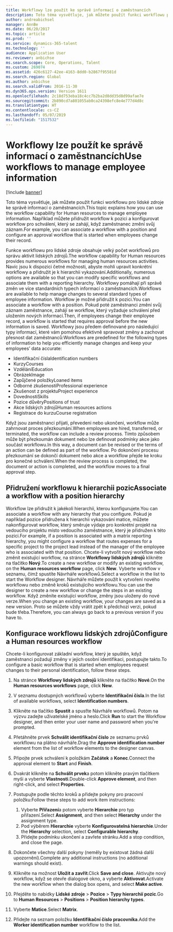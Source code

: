 ```yaml
---
title: Workflowy lze použít ke správě informací o zaměstnancích
description: Toto téma vysvětluje, jak můžete použít funkci workflowu pro lidské zdroje ke správě informací o zaměstnancích. Například můžete přidružit workflow k pozici a konfigurovat workflow pro schválení, který se zahájí, když zaměstnanec změní svůj záznam.
author: andreabichsel
manager: AnnBe
ms.date: 06/20/2017
ms.topic: article
ms.prod: ''
ms.service: dynamics-365-talent
ms.technology: ''
audience: Application User
ms.reviewer: anbichse
ms.search.scope: Core, Operations, Talent
ms.custom: 269074
ms.assetid: 426c6127-42ee-4163-8dd0-b2867f95581d
ms.search.region: Global
ms.author: anbichse
ms.search.validFrom: 2016-11-30
ms.dyn365.ops.version: Version 1611
ms.openlocfilehash: 2c18d753eba18c4cc7b2ba2d8dd35d8d99afae7e
ms.sourcegitcommit: 2b890cd7a801055ab0ca24398efc8e4e777d4d8c
ms.translationtype: HT
ms.contentlocale: cs-CZ
ms.lasthandoff: 05/07/2019
ms.locfileid: "1517532"
---
```

# <a name="use-workflows-to-manage-employee-information"></a><span data-ttu-id="96102-104">Workflowy lze použít ke správě informací o zaměstnancích</span><span class="sxs-lookup"><span data-stu-id="96102-104">Use workflows to manage employee information</span></span>

[!include [banner](includes/banner.md)]

<span data-ttu-id="96102-105">Toto téma vysvětluje, jak můžete použít funkci workflowu pro lidské zdroje ke správě informací o zaměstnancích.</span><span class="sxs-lookup"><span data-stu-id="96102-105">This topic explains how you can use the workflow capability for Human resources to manage employee information.</span></span> <span data-ttu-id="96102-106">Například můžete přidružit workflow k pozici a konfigurovat workflow pro schválení, který se zahájí, když zaměstnanec změní svůj záznam.</span><span class="sxs-lookup"><span data-stu-id="96102-106">For example, you can associate a workflow with a position and configure an approval workflow that is started when employees change their record.</span></span>

<span data-ttu-id="96102-107">Funkce workflowu pro lidské zdroje obsahuje velký počet workflowů pro správu aktivit lidských zdrojů.</span><span class="sxs-lookup"><span data-stu-id="96102-107">The workflow capability for Human resources provides numerous workflows for managing human resources activities.</span></span> <span data-ttu-id="96102-108">Navíc jsou k dispozici četné možnosti, abyste mohli upravit konkrétní workflowy a přidružit je k hierarchii vykazování.</span><span class="sxs-lookup"><span data-stu-id="96102-108">Additionally, numerous options are available so that you can modify specific workflows and associate them with a reporting hierarchy.</span></span> <span data-ttu-id="96102-109">Workflowy pomáhají při správě změn ve více standardních typech informací o zaměstnancích.</span><span class="sxs-lookup"><span data-stu-id="96102-109">Workflows are available to help manage changes to several standard types of employee information.</span></span> <span data-ttu-id="96102-110">Workflow je možné přidružit k pozici.</span><span class="sxs-lookup"><span data-stu-id="96102-110">You can associate a workflow with a position.</span></span> <span data-ttu-id="96102-111">Pokud poté zaměstnanci změní svůj záznam zaměstnance, zahájí se workflow, který vyžaduje schválení před uložením nových informací.</span><span class="sxs-lookup"><span data-stu-id="96102-111">Then, if employees change their employee record, a workflow is started that requires approval before the new information is saved.</span></span> <span data-ttu-id="96102-112">Workflowy jsou předem definované pro následující typy informací, které vám pomohou efektivně spravovat změny a zachovat přesnost dat zaměstnanců:</span><span class="sxs-lookup"><span data-stu-id="96102-112">Workflows are predefined for the following types of information to help you efficiently manage changes and keep your employees’ data accurate:</span></span>

-   <span data-ttu-id="96102-113">Identifikační čísla</span><span class="sxs-lookup"><span data-stu-id="96102-113">Identification numbers</span></span>
-   <span data-ttu-id="96102-114">Kurzy</span><span class="sxs-lookup"><span data-stu-id="96102-114">Courses</span></span>
-   <span data-ttu-id="96102-115">Vzdělání</span><span class="sxs-lookup"><span data-stu-id="96102-115">Education</span></span>
-   <span data-ttu-id="96102-116">Obrázek</span><span class="sxs-lookup"><span data-stu-id="96102-116">Image</span></span>
-   <span data-ttu-id="96102-117">Zapůjčené položky</span><span class="sxs-lookup"><span data-stu-id="96102-117">Loaned items</span></span>
-   <span data-ttu-id="96102-118">Odborné zkušenosti</span><span class="sxs-lookup"><span data-stu-id="96102-118">Professional experience</span></span>
-   <span data-ttu-id="96102-119">Zkušenost z projektu</span><span class="sxs-lookup"><span data-stu-id="96102-119">Project experience</span></span>
-   <span data-ttu-id="96102-120">Dovednosti</span><span class="sxs-lookup"><span data-stu-id="96102-120">Skills</span></span>
-   <span data-ttu-id="96102-121">Pozice důvěry</span><span class="sxs-lookup"><span data-stu-id="96102-121">Positions of trust</span></span>
-   <span data-ttu-id="96102-122">Akce lidských zdrojů</span><span class="sxs-lookup"><span data-stu-id="96102-122">Human resources actions</span></span>
-   <span data-ttu-id="96102-123">Registrace do kurzu</span><span class="sxs-lookup"><span data-stu-id="96102-123">Course registration</span></span>

<span data-ttu-id="96102-124">Když jsou zaměstnanci přijati, převedeni nebo ukončeni, workflow může zahrnovat proces přezkoumání.</span><span class="sxs-lookup"><span data-stu-id="96102-124">When employees are hired, transferred, or terminated, the workflow can include a review process.</span></span> <span data-ttu-id="96102-125">Tímto způsobem může být přezkoumán dokument nebo lze definovat podmínky akce jako součást workflowu.</span><span class="sxs-lookup"><span data-stu-id="96102-125">In this way, a document can be revised or the terms of an action can be defined as part of the workflow.</span></span> <span data-ttu-id="96102-126">Po dokončení procesu přezkoumání se dokončí dokument nebo akce a workflow přejde ke kroku pro konečné schválení.</span><span class="sxs-lookup"><span data-stu-id="96102-126">When the review process is completed, the document or action is completed, and the workflow moves to a final approval step.</span></span>

## <a name="associate-a-workflow-with-a-position-hierarchy"></a><span data-ttu-id="96102-127">Přidružení workflowu k hierarchii pozic</span><span class="sxs-lookup"><span data-stu-id="96102-127">Associate a workflow with a position hierarchy</span></span>
<span data-ttu-id="96102-128">Workflow lze přidružit k jakékoli hierarchii, kterou konfigurujete.</span><span class="sxs-lookup"><span data-stu-id="96102-128">You can associate a workflow with any hierarchy that you configure.</span></span> <span data-ttu-id="96102-129">Pokud je například pozice přidružena k hierarchii vykazování matice, můžete nakonfigurovat workflow, který směruje výdaje pro konkrétní projekt na vedoucího projektu místo vedoucího zaměstnance, který je přidružen k této pozici.</span><span class="sxs-lookup"><span data-stu-id="96102-129">For example, if a position is associated with a matrix reporting hierarchy, you might configure a workflow that routes expenses for a specific project to the project lead instead of the manager of the employee who is associated with that position.</span></span> <span data-ttu-id="96102-130">Chcete-li vytvořit nový workflow nebo změnit existující workflow, na stránce **Workflowy lidských zdrojů** klikněte na tlačítko **Nový**.</span><span class="sxs-lookup"><span data-stu-id="96102-130">To create a new workflow or modify an existing workflow, on the **Human resources workflow** page, click **New**.</span></span> <span data-ttu-id="96102-131">Vyberte workflow v seznamu, čímž spustíte Návrháře workflowů.</span><span class="sxs-lookup"><span data-stu-id="96102-131">Select a workflow in the list to start the Workflow designer.</span></span> <span data-ttu-id="96102-132">Návrháře můžete použít k vytvoření nového workflowu nebo změně kroků existujícího workflowu.</span><span class="sxs-lookup"><span data-stu-id="96102-132">You can use the designer to create a new workflow or change the steps in an existing workflow.</span></span> <span data-ttu-id="96102-133">Když změníte existující workflow, změny jsou uloženy do nové verze.</span><span class="sxs-lookup"><span data-stu-id="96102-133">When you change an existing workflow, your changes are saved as a new version.</span></span> <span data-ttu-id="96102-134">Proto se můžete vždy vrátit zpět k předchozí verzi, pokud bude třeba.</span><span class="sxs-lookup"><span data-stu-id="96102-134">Therefore, you can always go back to a previous version if you have to.</span></span>

## <a name="configure-a-human-resources-workflow"></a><span data-ttu-id="96102-135">Konfigurace workflowu lidských zdrojů</span><span class="sxs-lookup"><span data-stu-id="96102-135">Configure a Human resources workflow</span></span>
<span data-ttu-id="96102-136">Chcete-li konfigurovat základní workflow, který je spuštěn, když zaměstnanci požadují změny v jejich osobní identifikaci, postupujte takto.</span><span class="sxs-lookup"><span data-stu-id="96102-136">To configure a basic workflow that is started when employees request changes to their personal identification, follow these steps.</span></span>

1.  <span data-ttu-id="96102-137">Na stránce **Workflowy lidských zdrojů** klikněte na tlačítko **Nové**.</span><span class="sxs-lookup"><span data-stu-id="96102-137">On the **Human resources workflows** page, click **New**.</span></span>
2.  <span data-ttu-id="96102-138">V seznamu dostupných workflowů vyberte **Identifikační čísla**.</span><span class="sxs-lookup"><span data-stu-id="96102-138">In the list of available workflows, select **Identification numbers**.</span></span>
3.  <span data-ttu-id="96102-139">Klikněte na tlačítko **Spustit** a spusťte Návrháře workflowů. Potom na výzvu zadejte uživatelské jméno a heslo.</span><span class="sxs-lookup"><span data-stu-id="96102-139">Click **Run** to start the Workflow designer, and then enter your user name and password when you're prompted.</span></span>
4.  <span data-ttu-id="96102-140">Přetáhněte prvek **Schválit identifikační číslo** ze seznamu prvků workflowu na plátno návrháře.</span><span class="sxs-lookup"><span data-stu-id="96102-140">Drag the **Approve identification number** element from the list of workflow elements to the designer canvas.</span></span>
5.  <span data-ttu-id="96102-141">Připojte prvek schválení k položkám **Začátek** a **Konec**.</span><span class="sxs-lookup"><span data-stu-id="96102-141">Connect the approval element to **Start** and **Finish**.</span></span>
6.  <span data-ttu-id="96102-142">Dvakrát klikněte na **Schválit prvek**a potom klikněte pravým tlačítkem myši a vyberte **Vlastnosti**.</span><span class="sxs-lookup"><span data-stu-id="96102-142">Double-click **Approve element**, and then right-click, and select **Properties**.</span></span>
7.  <span data-ttu-id="96102-143">Postupujte podle těchto kroků a přidejte pokyny pro pracovní položku:</span><span class="sxs-lookup"><span data-stu-id="96102-143">Follow these steps to add work item instructions:</span></span>
    1.  <span data-ttu-id="96102-144">Vyberte **Přiřazení**a potom vyberte **Hierarchie** pro typ přiřazení.</span><span class="sxs-lookup"><span data-stu-id="96102-144">Select **Assignment**, and then select **Hierarchy** under the assignment type.</span></span>
    2.  <span data-ttu-id="96102-145">Pod výběrem **Hierarchie** vyberte **Konfigurovatelná hierarchie**.</span><span class="sxs-lookup"><span data-stu-id="96102-145">Under the **Hierarchy** selection, select **Configurable hierarchy**.</span></span>
    3.  <span data-ttu-id="96102-146">Přidejte podmínku ukončení a zavřete stránku.</span><span class="sxs-lookup"><span data-stu-id="96102-146">Add a stop condition, and close the page.</span></span>

8.  <span data-ttu-id="96102-147">Dokončete všechny další pokyny (neměly by existovat žádná další upozornění).</span><span class="sxs-lookup"><span data-stu-id="96102-147">Complete any additional instructions (no additional warnings should exist).</span></span>
9.  <span data-ttu-id="96102-148">Klikněte na možnost **Uložit a zavřít**.</span><span class="sxs-lookup"><span data-stu-id="96102-148">Click **Save and close**.</span></span> <span data-ttu-id="96102-149">Aktivujte nový workflow, když se otevře dialogové okno, a vyberte **Aktivovat**.</span><span class="sxs-lookup"><span data-stu-id="96102-149">Activate the new workflow when the dialog box opens, and select **Make active**.</span></span>
10. <span data-ttu-id="96102-150">Přejděte to nabídky **Lidské zdroje** &gt; **Pozice** &gt; **Typy hierarchií pozic**.</span><span class="sxs-lookup"><span data-stu-id="96102-150">Go to **Human Resources** &gt; **Positions** &gt; **Position hierarchy types**.</span></span>
11. <span data-ttu-id="96102-151">Vyberte **Matice**.</span><span class="sxs-lookup"><span data-stu-id="96102-151">Select **Matrix**.</span></span>
12. <span data-ttu-id="96102-152">Přidejte na seznam položku **Identifikační číslo pracovníka**.</span><span class="sxs-lookup"><span data-stu-id="96102-152">Add the **Worker identification number** workflow to the list.</span></span>




